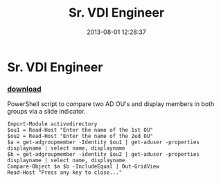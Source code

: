﻿---
pid:            4352
poster:         Steve Topazi
title:          Sr. VDI Engineer
date:           2013-08-01 12:28:37
format:         posh
parent:         0
parent:         0

---

# Sr. VDI Engineer

### [download](4352.ps1)

PowerShell script to compare two AD OU's and display members in both groups via a slide indicator.

```posh
Import-Module activedirectory
$ou1 = Read-Host "Enter the name of the 1st OU"
$ou2 = Read-Host "Enter the name of the 2ed OU"
$a = get-adgroupmember -Identity $ou1 | get-aduser -properties displayname | select name, displayname
$b = get-adgroupmember -identity $ou2 | get-aduser -properties displayname | select name, displayname
Compare-Object $a $b -IncludeEqual | Out-GridView
Read-Host "Press any key to close..."
```
